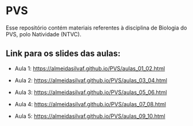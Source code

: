 # PVS

Esse repositório contém materiais referentes à disciplina de Biologia do PVS, polo Natividade (NTVC).


## Link para os slides das aulas:

- Aula 1:
https://almeidasilvaf.github.io/PVS/aulas_01_02.html

- Aula 2:
https://almeidasilvaf.github.io/PVS/aulas_03_04.html

- Aula 3:
https://almeidasilvaf.github.io/PVS/aulas_05_06.html

- Aula 4:
https://almeidasilvaf.github.io/PVS/aulas_07_08.html

- Aula 5:
https://almeidasilvaf.github.io/PVS/aulas_09_10.html
